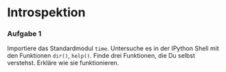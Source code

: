 
# Introspektion

### Aufgabe 1

Importiere das Standardmodul `time`. Untersuche es in der IPython Shell mit den Funktionen `dir()`, `help()`. Finde drei Funktionen, die Du selbst verstehst. Erkläre wie sie funktionieren.

